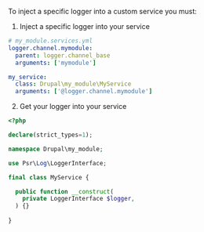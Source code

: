 To inject a specific logger into a custom service you must:

1. Inject a specific logger into your service

```yml
# my_module.services.yml
logger.channel.mymodule:
  parent: logger.channel_base
  arguments: ['mymodule']

my_service:
  class: Drupal\my_module\MyService
  arguments: ['@logger.channel.mymodule']
 ```
 
2. Get your logger into your service

```php
<?php

declare(strict_types=1);

namespace Drupal\my_module;

use Psr\Log\LoggerInterface;

final class MyService {

  public function __construct(
    private LoggerInterface $logger,
  ) {}
  
}
```
